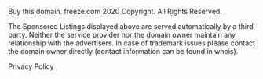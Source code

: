 Buy this domain. freeze.com 2020 Copyright. All Rights Reserved.  
  
The Sponsored Listings displayed above are served automatically by a third party. Neither the service provider nor the domain owner maintain any relationship with the advertisers. In case of trademark issues please contact the domain owner directly (contact information can be found in whois).  
  
Privacy Policy